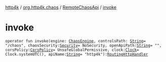 [http4k](../../index.md) / [org.http4k.chaos](../index.md) / [RemoteChaosApi](index.md) / [invoke](./invoke.md)

# invoke

`operator fun invoke(engine: `[`ChaosEngine`](../-chaos-engine/index.md)`, controlsPath: `[`String`](https://kotlinlang.org/api/latest/jvm/stdlib/kotlin/-string/index.html)` = "/chaos", chaosSecurity: `[`Security`](../../org.http4k.contract.security/-security/index.md)` = NoSecurity, openApiPath: `[`String`](https://kotlinlang.org/api/latest/jvm/stdlib/kotlin/-string/index.html)` = "", corsPolicy: `[`CorsPolicy`](../../org.http4k.filter/-cors-policy/index.md)` = UnsafeGlobalPermissive, clock: `[`Clock`](https://docs.oracle.com/javase/9/docs/api/java/time/Clock.html)` = Clock.systemUTC(), apiName: `[`String`](https://kotlinlang.org/api/latest/jvm/stdlib/kotlin/-string/index.html)` = "http4k"): `[`RoutingHttpHandler`](../../org.http4k.routing/-routing-http-handler/index.md)